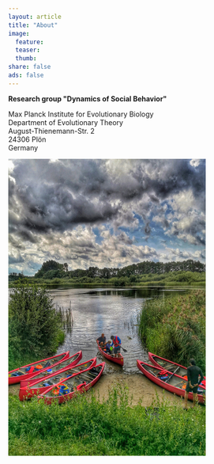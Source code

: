```yaml
---
layout: article
title: "About"
image:
  feature:
  teaser:
  thumb:
share: false
ads: false
---
```


**Research group "Dynamics of Social Behavior"**

Max Planck Institute for Evolutionary Biology \
Department of Evolutionary Theory \
August-Thienemann-Str. 2 \
24306 Plön \
Germany

<img src="../images/plon.jpeg" width="400" height="600">